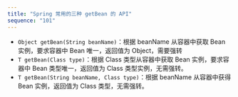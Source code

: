 ```yaml
---
title: "Spring 常用的三种 getBean 的 API"
sequence: "101"
---
```


- `Object getBean(String beanName)`：根据 beanName 从容器中获取 Bean 实例，要求容器中 Bean 唯一，返回值为 Object，需要强转
- `T getBean(Class type)`：根据 Class 类型从容器中获取 Bean 实例，要求容器中 Bean 类型唯一，返回值为 Class 类型实例，无需强转。
- `T getBean(String beanName, Class type)`：根据 beanName 从容器中获得 Bean 实例，返回值为 Class 类型，无需强转。
